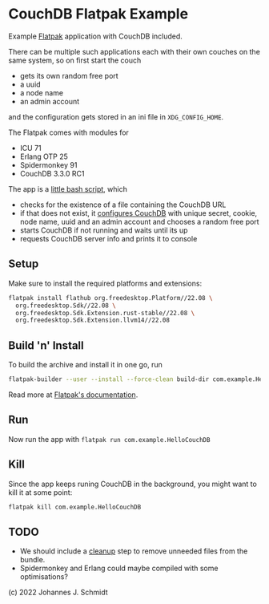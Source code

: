 # CouchDB Flatpak Example
Example [Flatpak](https://flatpak.org/) application with CouchDB included. 

There can be multiple such applications each with their own couches on the same system, so on first start the couch

* gets its own random free port
* a uuid
* a node name
* an admin account

and the configuration gets stored in an ini file in `XDG_CONFIG_HOME`.

The Flatpak comes with modules for
* ICU 71
* Erlang OTP 25
* Spidermonkey 91
* CouchDB 3.3.0 RC1


The app is a [little bash script](hello-couchdb.sh), which
* checks for the existence of a file containing the CouchDB URL
* if that does not exist, it [configures CouchDB](configure-couchdb.sh) with unique secret, cookie, node name, uuid and an admin account and chooses a random free port
* starts CouchDB if not running and waits until its up
* requests CouchDB server info and prints it to console


## Setup
Make sure to install the required platforms and extensions:
```sh
flatpak install flathub org.freedesktop.Platform//22.08 \
  org.freedesktop.Sdk//22.08 \
  org.freedesktop.Sdk.Extension.rust-stable//22.08 \
  org.freedesktop.Sdk.Extension.llvm14//22.08
```


## Build 'n' Install
To build the archive and install it in one go, run
```sh
flatpak-builder --user --install --force-clean build-dir com.example.HelloCouchDB.yml
```

Read more at [Flatpak's documentation](https://docs.flatpak.org/en/latest/index.html).


## Run
Now run the app with `flatpak run com.example.HelloCouchDB`


## Kill
Since the app keeps runing CouchDB in the background, you might want to kill it at some point:

```sh
flatpak kill com.example.HelloCouchDB
```

## TODO
* We should include a [cleanup](https://docs.flatpak.org/en/latest/manifests.html#cleanup) step to remove unneeded files from the bundle.
* Spidermonkey and Erlang could maybe compiled with some optimisations?


(c) 2022 Johannes J. Schmidt
